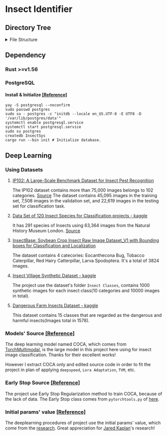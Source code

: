 # Insect Identifier

## Directory Tree
<details><summary>File Structure</summary>
<pre>
<code>Insect-Identifier
├── Cargo.lock
├── Cargo.toml
├── dl_svc
│   ├── COCA
│   │   ├── coca_model.py
│   │   ├── multimodal_decoder.py
│   │   └── text_decoder.py
│   ├── datasetloader.py
│   ├── default
│   │   └── cfg.ini
│   ├── Encoder
│   │   └── vision_transformer.py
│   ├── Layers
│   │   ├── attention_pooler.py
│   │   ├── mlp.py
│   │   ├── multi_head_attention.py
│   │   ├── normalizations.py
│   │   ├── patch_embedding.py
│   │   └── transformer.py
│   ├── Loss
│   │   └── contrastive_loss_with_temperature.py
│   ├── Masking
│   │   └── random_masking.py
│   ├── procedures
│   │   ├── compile_model.py
│   │   ├── infer_et_valid.py
│   │   ├── prune_model.py
│   │   └── train.py
│   └── Utils
│       ├── attention.py
│       ├── common.py
│       ├── distributed.py
│       ├── early_stop.py
│       └── file_io.py
├── frontend_nextjs
│   ├── next.config.mjs
│   ├── next-env.d.ts
│   ├── package.json
│   ├── package-lock.json
│   ├── postcss.config.js
│   ├── public
│   │   ├── next.svg
│   │   └── vercel.svg
│   ├── README.md
│   ├── src
│   │   ├── app
│   │   │   ├── api
│   │   │   ├── favicon.ico
│   │   │   ├── globals.css
│   │   │   ├── layout.tsx
│   │   │   └── page.tsx
│   │   └── pages
│   ├── tailwind.config.ts
│   └── tsconfig.json
├── manager.py
├── README.md
├── requirements.txt
└── src
    ├── authenticator.rs
    ├── config.rs
    ├── daemon.rs
    ├── dl_svc.rs
    ├── doc_database.rs
    ├── feedback.rs
    ├── init_proj
    │   └── init.rs
    ├── io_cache.rs
    ├── main.rs
    ├── model_manager.rs
    ├── ssh_socket
    │   ├── client.rs
    │   └── server.rs
    └── user_manager.rs
<br>
19 directories, 55 files</code>
</pre>
</details>

## Dependency

### Rust >=v1.56

### PostgreSQL

#### Install & Initialize [[Reference]](https://blog.csdn.net/Mculover666/article/details/124049857)
```shell
yay -S postgresql --noconfirm
sudo passwd postgres
sudo su - postgres -c "initdb --locale en_US.UTF-8 -E UTF8 -D '/var/lib/postgres/data'"
systemctl enable postgresql.service
systemctl start postgresql.service
sudo su postgres
createdb InsectSys
cargo run --bin init # Initialize database.
```

## Deep Learning

### Using Datasets

1. [IP102: A Large-Scale Benchmark Dataset for Insect Pest Recognition](https://github.com/xpwu95/IP102?tab=readme-ov-file)

    The IP102 dataset contains more than 75,000 images belongs to 102 categories. [Source](https://drive.google.com/drive/folders/1svFSy2Da3cVMvekBwe13mzyx38XZ9xWo?usp=sharing) The dataset contains 45,095 images in the training set, 7,508 images in the validation set, and 22,619 images in the testing set for classification task.
2. [Data Set of 120 Insect Species for Classification projects - kaggle](https://www.kaggle.com/discussions/general/164015)
    
    It has 291 species of Insects using 63,364 images from the Natural History Museum London. [Source](https://zenodo.org/record/3549369#.XvI_jMfVLIU)
3. [InsectBase: Soybean Crop Insect Raw Image Dataset_V1 with Bounding boxes for Classification and Localization](https://figshare.com/articles/dataset/Soybean_Crop_Insect_Raw_Image_Dataset_V1_with_bounding_boxes/13077221/4)
    
    The dataset contains 4 catecories: Eocanthecona Bug, Tobacco Caterpillar, Red Hairy Catterpillar, Larva Spodoptera. It's a total of 3824 images.
4. [Insect Village Synthetic Dataset - kaggle](https://www.kaggle.com/datasets/vencerlanz09/insect-village-synthetic-dataset?resource=download-directory&select=Insect+Classes)
    
    The project use the dataset's folder `Insect Classes`, contains 1000 synthetic images for each insect class(10 categories and 10000 images in total).
5. [Dangerous Farm Insects Dataset - kaggle](https://www.kaggle.com/datasets/tarundalal/dangerous-insects-dataset)
    
    This dataset contains 15 classes that are regarded as the dangerous and harmful insects(Images total in 1578).

### Models' Source [[Reference]](https://github.com/facebookresearch/multimodal)

The deep learning model named COCA, which comes from [TorchMultimodal](https://github.com/facebookresearch/multimodal), is the large model in this project here using for insect image classification. Thanks for their excellent works!

However I extract COCA only and edited source code in order to fit the project in plan of applying `deepspeed`, `Lora Adaptation`, `TVM`, etc.

### Early Stop Source [[Reference]](https://github.com/Bjarten/early-stopping-pytorch)

The project use Early Stop Regularization method to train COCA, because of the lack of data. The Early Stop class comes from `pytorchtools.py` of [here](https://github.com/Bjarten/early-stopping-pytorch).

### Initial params' value [[Reference]](https://arxiv.org/abs/2001.08361)

The deeplearning procedures of project use the initial params' value, which come from the [research](https://arxiv.org/abs/2001.08361). Great appreciation for [Jared Kaplan](https://sites.krieger.jhu.edu/jared-kaplan/)'s research!